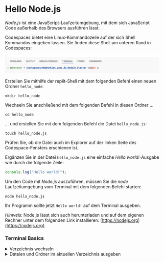 # Hello Node.js

*Node.js* ist eine JavaScript-Laufzeitumgebung, mit dem sich JavaScript Code außerhalb des Browsers ausführen lässt.

Codespaces bietet eine Linux-Kommandozeile auf der sich Shell Kommandos eingeben lassen. Sie finden diese Shell am unteren Rand in Codespaces:

![shell](img/terminal.png)

Erstellen Sie mithilfe der replit-Shell mit dem folgenden Befehl einen neuen Ordner `hello_node`:

```shell
mkdir hello_node
```

Wechseln Sie anschließend mit dem folgenden Befehl in diesen Ordner ...

```shell
cd hello_node
```

... und erstellen Sie mit dem folgenden Befehl die Datei `hello_node.js`:

```shell
touch hello_node.js
```

Prüfen Sie, ob die Datei auch im Explorer auf der linken Seite des Codespace-Fensters erschienen ist.

Ergänzen Sie in der Datei `hello_node.js` eine einfache *Hello world!*-Ausgabe wie durch die folgende Zeile:

```js
console.log("Hello world!");
```

Um den Code mit *Node.js* auszuführen, müssen Sie die *node* Laufzeitumgebung vom Terminal mit dem folgenden Befehl starten:

```shell
node hello_node.js
```

Ihr Programm sollte jetzt `Hello world!` auf dem Terminal ausgeben.

*Hinweis:* Node.js lässt sich auch herunterladen und auf dem eigenen Rechner unter dem folgenden Link installieren: [https://nodejs.org](https://nodejs.org).

### Terminal Basics

<details>
<summary>Verzeichnis wechseln</summary>

Mittels des Befehls `cd` können Sie das Verzeichnis wechseln.

In ein Verzeichnis wechseln:

```shell
cd <Name des Verzeichnisses oder Pfad zum Verzeichnis>
```

Ein Verzeichnis zurück gehen:

```shell
cd ..
```

In das Stammverzeichnis wechseln:

```shell
cd ~
```

In das Rootverzeichnis wechseln:

```shell
cd /
```

</details>

<details>
<summary>Dateien und Ordner im aktuellen Verzeichnis ausgeben</summary>

Mittels des Befehls `ls` können Sie sich den Inhalt des aktuellen Verzeichnisses ausgeben lassen.

Ordner und Dateien ausgeben:

```shell
ls
```

Ordner und Dateien im Listenformat ausgeben:

```shell
ls -l
```

Versteckte Dateien ausgeben:

```shell
ls -a
```

</details>
